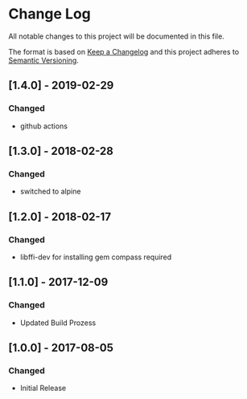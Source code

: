 # Change Log
All notable changes to this project will be documented in this file.

The format is based on [Keep a Changelog](http://keepachangelog.com/)
and this project adheres to [Semantic Versioning](http://semver.org/).


## [1.4.0] - 2019-02-29
### Changed
- github actions


## [1.3.0] - 2018-02-28
### Changed
- switched to alpine


## [1.2.0] - 2018-02-17
### Changed
- libffi-dev for installing gem compass required


## [1.1.0] - 2017-12-09
### Changed
- Updated Build Prozess


## [1.0.0] - 2017-08-05
### Changed
- Initial Release
